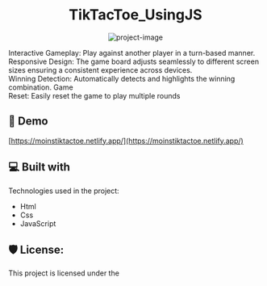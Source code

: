 <h1 align="center" id="title">TikTacToe_UsingJS</h1>

<p align="center"><img src="https://socialify.git.ci/Moinnazeer/TikTacToe_Game/image?language=1&amp;owner=1&amp;name=1&amp;stargazers=1&amp;theme=Light" alt="project-image"></p>

<p id="description">Interactive Gameplay: Play against another player in a turn-based manner.<br>Responsive Design: The game board adjusts seamlessly to different screen sizes ensuring a consistent experience across devices.<br>Winning Detection: Automatically detects and highlights the winning combination. Game<br>Reset: Easily reset the game to play multiple rounds</p>

<h2>🚀 Demo</h2>

[https://moinstiktactoe.netlify.app/](https://moinstiktactoe.netlify.app/)

  
  
<h2>💻 Built with</h2>

Technologies used in the project:

*   Html
*   Css
*   JavaScript

<h2>🛡️ License:</h2>

This project is licensed under the

